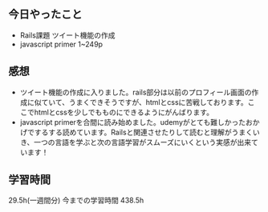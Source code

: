 ## 今日やったこと
- Rails課題  ツイート機能の作成
- javascript primer 1~249p

## 感想
- ツイート機能の作成に入りました。rails部分は以前のプロフィール画面の作成に似ていて、うまくできそうですが、htmlとcssに苦戦しております。ここでhtmlとcssを少しでもものにできるようにがんばります。
- javascript primerを合間に読み始めました。udemyがとても難しかったおかげでするする読めています。Railsと関連させたりして読むと理解がうまくいき、一つの言語を学ぶと次の言語学習がスムーズにいくという実感が出来ています！

## 学習時間
29.5h(一週間分) 今までの学習時間 438.5h
